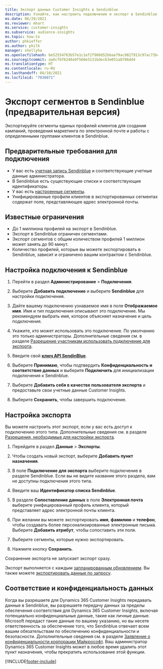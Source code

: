 ```yaml
---
title: Экспорт данных Customer Insights в Sendinblue
description: Узнайте, как настроить подключение и экспорт в Sendinblue.
ms.date: 06/29/2021
ms.reviewer: mhart
ms.service: customer-insights
ms.subservice: audience-insights
ms.topic: how-to
author: phkieffer
ms.author: philk
manager: shellyha
ms.openlocfilehash: be52554763b57e1c1ef2f960d52bbae79ac9827913c97ac73b429f66bbf4db37
ms.sourcegitcommit: aa0cfbf6240a9f560e3131bdec63e051a8786dd4
ms.translationtype: HT
ms.contentlocale: ru-RU
ms.lasthandoff: 08/10/2021
ms.locfileid: "7036071"
---
```

# <a name="export-segments-to-sendinblue-preview"></a>Экспорт сегментов в Sendinblue (предварительная версия)

Экспортируйте сегменты единых профилей клиентов для создания кампаний, проведения маркетинга по электронной почте и работы с определенными группами клиентов в Sendinblue.

## <a name="prerequisites-for-connection"></a>Предварительные требования для подключения

-   У вас есть [учетная запись Sendinblue](https://www.sendinblue.com/) и соответствующие учетные данные администратора.
-   В Sendinblue есть существующие списки и соответствующие идентификаторы.
-   У вас есть [настроенные сегменты](segments.md).
-   Унифицированные профили клиентов в экспортированных сегментах содержат поле, представляющее адрес электронной почты.

## <a name="known-limitations"></a>Известные ограничения

- До 1 миллиона профилей на экспорт в Sendinblue.
- Экспорт в Sendinblue ограничен сегментами.
- Экспорт сегментов с общим количеством профилей 1 миллион может занять до 90 минут. 
- Количество профилей, которые вы можете экспортировать в Sendinblue, зависит и ограничено вашим контрактом с Sendinblue.

## <a name="set-up-connection-to-sendinblue"></a>Настройка подключения к Sendinblue

1. Перейти в раздел **Администрирование** > **Подключения**.

1. Выберите **Добавить подключение** и выберите **Sendinblue** для настройки подключения.

1. Дайте вашему подключению узнаваемое имя в поле **Отображаемое имя**. Имя и тип подключения описывают это подключение. Мы рекомендуем выбрать имя, которое объясняет назначение и цель подключения.

1. Укажите, кто может использовать это подключение. По умолчанию это только администраторы. Дополнительные сведения см. в разделе [Разрешение участникам использовать подключение для экспорта](connections.md#allow-contributors-to-use-a-connection-for-exports).

1. Введите свой **[ключ API SendinBlue](https://developers.sendinblue.com/docs/getting-started#:~:text=Get%20your%20API%20key&text=You%20can%20create%20one%20from,your%20settings%20This%20API%20key)**.

1. Выберите **Принимаю**, чтобы подтвердить **Конфиденциальность и соответствие данных** и выберите **Подключить** для инициализации подключения к Sendinblue.

1. Выберите **Добавить себя в качестве пользователя экспорта** и предоставьте свои учетные данные Customer Insights.

1. Выберите **Сохранить**, чтобы завершить подключение.

## <a name="configure-an-export"></a>Настройка экспорта

Вы можете настроить этот экспорт, если у вас есть доступ к подключению этого типа. Дополнительные сведения см. в разделе [Разрешения, необходимые для настройки экспорта](export-destinations.md#set-up-a-new-export).

1. Перейдите в раздел **Данные** > **Экспорты**.

1. Чтобы создать новый экспорт, выберите **Добавить пункт назначения**.

1. В поле **Подключение для экспорта** выберите подключение в разделе Sendinblue. Если вы не видите название этого раздела, вам не доступны подключения этого типа.

1. Введите ваш **Идентификатор списка Sendinblue**. 

1. В разделе **Сопоставление данных** в поле **Электронная почта** выберите унифицированный профиль клиента, который представляет адрес электронной почты клиента. 

1. При желании вы можете экспортировать **имя**, **фамилию** и **телефон**, чтобы создавать более персонализированные электронные письма. Выберите **Добавить атрибут**, чтобы сопоставить эти поля.

1. Выберите сегменты, которые нужно экспортировать. 

1. Нажмите кнопку **Сохранить**.

Сохранение экспорта не запускает экспорт сразу.

Экспорт выполняется с каждым [запланированным обновлением](system.md#schedule-tab). Вы также можете [экспортировать данные по запросу](export-destinations.md#run-exports-on-demand). 


## <a name="data-privacy-and-compliance"></a>Соответствие и конфиденциальность данных

Когда вы разрешаете для Dynamics 365 Customer Insights передавать данные в Sendinblue, вы разрешаете передачу данных за пределы обеспечения соответствия для Dynamics 365 Customer Insights, включая потенциально конфиденциальные данные, такие как личные данные. Microsoft передаст такие данные по вашему указанию, но вы несете ответственность за обеспечение того, что Sendinblue отвечает всем вашим обязательствам по обеспечению конфиденциальности и безопасности. Дополнительные сведения см. в разделе [Заявление о конфиденциальности корпорации Майкрософт](https://go.microsoft.com/fwlink/?linkid=396732).
Ваш администратор Dynamics 365 Customer Insights может в любое время удалить этот пункт назначения, чтобы прекратить использование этой функции.


[!INCLUDE[footer-include](../includes/footer-banner.md)]
